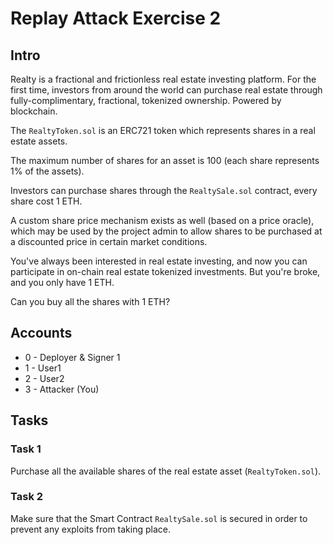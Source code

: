 # Replay Attack Exercise 2

## Intro
Realty is a fractional and frictionless real estate investing platform. For the first time, investors from around the world can purchase real estate through fully-complimentary, fractional, tokenized ownership. Powered by blockchain.

The `RealtyToken.sol` is an ERC721 token which represents shares in a real estate assets.

The maximum number of shares for an asset is 100 (each share represents 1% of the assets).

Investors can purchase shares through the `RealtySale.sol` contract, every share cost 1 ETH.

A custom share price mechanism exists as well (based on a price oracle), which may be used by the project admin to allow shares to be purchased at a discounted price in certain market conditions.

You've always been interested in real estate investing, and now you can participate in on-chain real estate tokenized investments. But you're broke, and you only have 1 ETH.

Can you buy all the shares with 1 ETH?

## Accounts
* 0 - Deployer & Signer 1
* 1 - User1
* 2 - User2
* 3 - Attacker (You)

## Tasks

### Task 1
Purchase all the available shares of the real estate asset (`RealtyToken.sol`).

### Task 2
Make sure that the Smart Contract `RealtySale.sol` is secured in order to prevent any exploits from taking place.